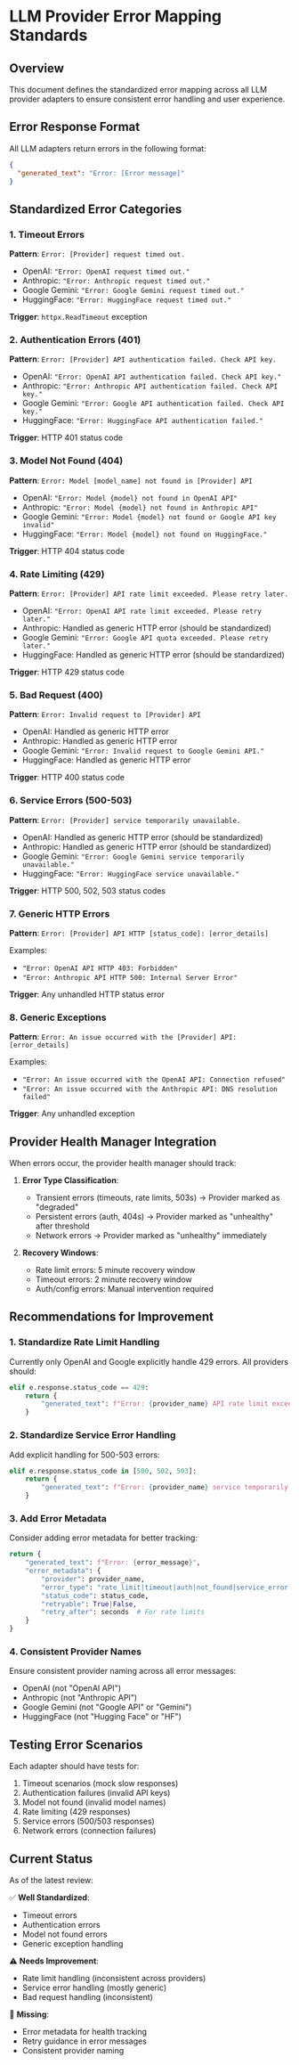 # LLM Provider Error Mapping Standards

## Overview

This document defines the standardized error mapping across all LLM provider adapters to ensure consistent error handling and user experience.

## Error Response Format

All LLM adapters return errors in the following format:
```json
{
  "generated_text": "Error: [Error message]"
}
```

## Standardized Error Categories

### 1. Timeout Errors

**Pattern**: `Error: [Provider] request timed out.`

- OpenAI: `"Error: OpenAI request timed out."`
- Anthropic: `"Error: Anthropic request timed out."`
- Google Gemini: `"Error: Google Gemini request timed out."`
- HuggingFace: `"Error: HuggingFace request timed out."`

**Trigger**: `httpx.ReadTimeout` exception

### 2. Authentication Errors (401)

**Pattern**: `Error: [Provider] API authentication failed. Check API key.`

- OpenAI: `"Error: OpenAI API authentication failed. Check API key."`
- Anthropic: `"Error: Anthropic API authentication failed. Check API key."`
- Google Gemini: `"Error: Google API authentication failed. Check API key."`
- HuggingFace: `"Error: HuggingFace API authentication failed."`

**Trigger**: HTTP 401 status code

### 3. Model Not Found (404)

**Pattern**: `Error: Model [model_name] not found in [Provider] API`

- OpenAI: `"Error: Model {model} not found in OpenAI API"`
- Anthropic: `"Error: Model {model} not found in Anthropic API"`
- Google Gemini: `"Error: Model {model} not found or Google API key invalid"`
- HuggingFace: `"Error: Model {model} not found on HuggingFace."`

**Trigger**: HTTP 404 status code

### 4. Rate Limiting (429)

**Pattern**: `Error: [Provider] API rate limit exceeded. Please retry later.`

- OpenAI: `"Error: OpenAI API rate limit exceeded. Please retry later."`
- Anthropic: Handled as generic HTTP error (should be standardized)
- Google Gemini: `"Error: Google API quota exceeded. Please retry later."`
- HuggingFace: Handled as generic HTTP error (should be standardized)

**Trigger**: HTTP 429 status code

### 5. Bad Request (400)

**Pattern**: `Error: Invalid request to [Provider] API`

- OpenAI: Handled as generic HTTP error
- Anthropic: Handled as generic HTTP error
- Google Gemini: `"Error: Invalid request to Google Gemini API."`
- HuggingFace: Handled as generic HTTP error

**Trigger**: HTTP 400 status code

### 6. Service Errors (500-503)

**Pattern**: `Error: [Provider] service temporarily unavailable.`

- OpenAI: Handled as generic HTTP error (should be standardized)
- Anthropic: Handled as generic HTTP error (should be standardized)
- Google Gemini: `"Error: Google Gemini service temporarily unavailable."`
- HuggingFace: `"Error: HuggingFace service unavailable."`

**Trigger**: HTTP 500, 502, 503 status codes

### 7. Generic HTTP Errors

**Pattern**: `Error: [Provider] API HTTP [status_code]: [error_details]`

Examples:
- `"Error: OpenAI API HTTP 403: Forbidden"`
- `"Error: Anthropic API HTTP 500: Internal Server Error"`

**Trigger**: Any unhandled HTTP status error

### 8. Generic Exceptions

**Pattern**: `Error: An issue occurred with the [Provider] API: [error_details]`

Examples:
- `"Error: An issue occurred with the OpenAI API: Connection refused"`
- `"Error: An issue occurred with the Anthropic API: DNS resolution failed"`

**Trigger**: Any unhandled exception

## Provider Health Manager Integration

When errors occur, the provider health manager should track:

1. **Error Type Classification**:
   - Transient errors (timeouts, rate limits, 503s) → Provider marked as "degraded"
   - Persistent errors (auth, 404s) → Provider marked as "unhealthy" after threshold
   - Network errors → Provider marked as "unhealthy" immediately

2. **Recovery Windows**:
   - Rate limit errors: 5 minute recovery window
   - Timeout errors: 2 minute recovery window
   - Auth/config errors: Manual intervention required

## Recommendations for Improvement

### 1. Standardize Rate Limit Handling

Currently only OpenAI and Google explicitly handle 429 errors. All providers should:
```python
elif e.response.status_code == 429:
    return {
        "generated_text": f"Error: {provider_name} API rate limit exceeded. Please retry later."
    }
```

### 2. Standardize Service Error Handling

Add explicit handling for 500-503 errors:
```python
elif e.response.status_code in [500, 502, 503]:
    return {
        "generated_text": f"Error: {provider_name} service temporarily unavailable."
    }
```

### 3. Add Error Metadata

Consider adding error metadata for better tracking:
```python
return {
    "generated_text": f"Error: {error_message}",
    "error_metadata": {
        "provider": provider_name,
        "error_type": "rate_limit|timeout|auth|not_found|service_error|unknown",
        "status_code": status_code,
        "retryable": True|False,
        "retry_after": seconds  # For rate limits
    }
}
```

### 4. Consistent Provider Names

Ensure consistent provider naming across all error messages:
- OpenAI (not "OpenAI API")
- Anthropic (not "Anthropic API")
- Google Gemini (not "Google API" or "Gemini")
- HuggingFace (not "Hugging Face" or "HF")

## Testing Error Scenarios

Each adapter should have tests for:
1. Timeout scenarios (mock slow responses)
2. Authentication failures (invalid API keys)
3. Model not found (invalid model names)
4. Rate limiting (429 responses)
5. Service errors (500/503 responses)
6. Network errors (connection failures)

## Current Status

As of the latest review:

✅ **Well Standardized**:
- Timeout errors
- Authentication errors
- Model not found errors
- Generic exception handling

⚠️ **Needs Improvement**:
- Rate limit handling (inconsistent across providers)
- Service error handling (mostly generic)
- Bad request handling (inconsistent)

🔴 **Missing**:
- Error metadata for health tracking
- Retry guidance in error messages
- Consistent provider naming